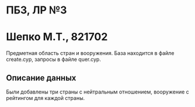 # ПБЗ, ЛР №3
# Шепко М.Т., 821702
Предметная область стран и вооружения.
База находится в файле create.cyp, запросы в файле quer.cyp.

## Описание данных
Были добавлены три страны с нейтральным отношением, вооружение с рейтингом для каждой страны.
